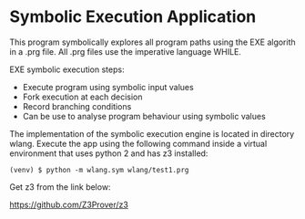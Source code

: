 # Symbolic Execution Application

This program symbolically explores all program paths using the EXE algorith in a .prg file. All .prg files use the imperative language WHILE.

EXE symbolic execution steps:

- Execute program using symbolic input values
- Fork execution at each decision
- Record branching conditions
- Can be use to analyse program behaviour using symbolic values

The implementation of the symbolic execution engine is located in directory wlang. Execute the app using the following command inside a virtual environment that uses python 2 and has z3 installed:


`(venv) $ python -m wlang.sym wlang/test1.prg`


Get z3 from the link below:

https://github.com/Z3Prover/z3

